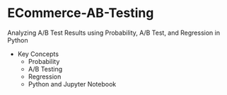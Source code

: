 # ECommerce-AB-Testing
Analyzing A/B Test Results using Probability, A/B Test, and Regression in Python 
- Key Concepts
  - Probability 
  - A/B Testing 
  - Regression
  - Python and Jupyter Notebook
